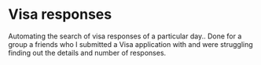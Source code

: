 # Visa responses

Automating the search of visa responses of a particular day..
Done for a group a friends who I submitted a Visa application with and were struggling finding out the details and number of responses.
